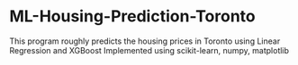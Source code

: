 # ML-Housing-Prediction-Toronto
This program roughly predicts the housing prices in Toronto using Linear Regression and XGBoost
Implemented using scikit-learn, numpy, matplotlib
